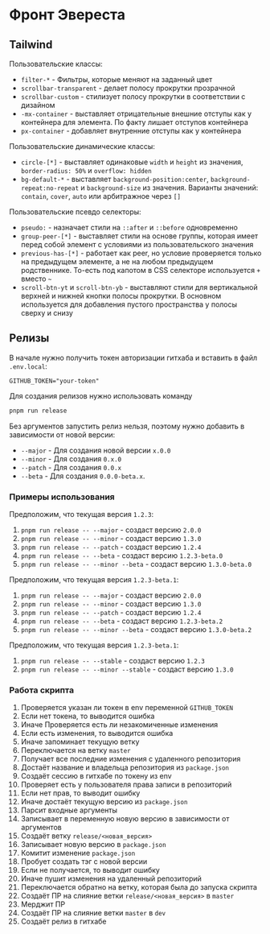 # Фронт Эвереста

## Tailwind

Пользовательские классы:

- `filter-*` - Фильтры, которые меняют на заданный цвет
- `scrollbar-transparent` - делает полосу прокрутки прозрачной
- `scrollbar-custom` - стилизует полосу прокрутки в соответствии с дизайном
- `-mx-container` - выставляет отрицательные внешние отступы как у контейнера для элемента. По факту лишает отступов контейнера
- `px-container` - добавляет внутренние отступы как у контейнера

Пользовательские динамические классы:

- `circle-[*]` - выставляет одинаковые `width` и `height` из значения, `border-radius: 50%` и `overflow: hidden`
- `bg-default-*` - выставляет `background-position:center`, `background-repeat:no-repeat` и `background-size` из значения. Варианты значений: `contain`, `cover`, `auto` или арбитражное через `[]`

Пользовательские псевдо селекторы:

- `pseudo:` - назначает стили на `::after` и `::before` одновременно
- `group-peer-[*]` - выставляет стили на основе группы, которая имеет перед собой элемент с условиями из пользовательского значения
- `previous-has-[*]` - работает как peer, но условие проверяется только на предыдущем элементе, а не на любом предыдущем родственнике. То-есть под капотом в CSS селекторе используется `+` вместо `~`
- `scroll-btn-yt` и `scroll-btn-yb` - выставляют стили для вертикальной верхней и нижней кнопки полосы прокрутки. В основном используется для добавления пустого пространства у полосы сверху и снизу

## Релизы

В начале нужно получить токен авторизации гитхаба и вставить в файл `.env.local`:

```dotenv
GITHUB_TOKEN="your-token"
```

Для создания релизов нужно использовать команду

```Bash
pnpm run release
```

Без аргументов запустить релиз нельзя, поэтому нужно добавить в зависимости от новой версии:

- `--major` - Для создания новой версии `x.0.0`
- `--minor` - Для создания `0.x.0`
- `--patch` - Для создания `0.0.x`
- `--beta` - Для создания `0.0.0-beta.x`.

### Примеры использования

Предположим, что текущая версия `1.2.3`:

1. `pnpm run release -- --major` - создаст версию `2.0.0`
2. `pnpm run release -- --minor` - создаст версию `1.3.0`
3. `pnpm run release -- --patch` - создаст версию `1.2.4`
4. `pnpm run release -- --beta` - создаст версию `1.2.3-beta.0`
5. `pnpm run release -- --minor --beta` - создаст версию `1.3.0-beta.0`

Предположим, что текущая версия `1.2.3-beta.1`:

1. `pnpm run release -- --major` - создаст версию `2.0.0`
2. `pnpm run release -- --minor` - создаст версию `1.3.0`
3. `pnpm run release -- --patch` - создаст версию `1.2.4`
4. `pnpm run release -- --beta` - создаст версию `1.2.3-beta.2`
5. `pnpm run release -- --minor --beta` - создаст версию `1.3.0-beta.2`

Предположим, что текущая версия `1.2.3-beta.1`:

1. `pnpm run release -- --stable` - создаст версию `1.2.3`
2. `pnpm run release -- --minor --stable` - создаст версию `1.3.0`

### Работа скрипта

1. Проверяется указан ли токен в env переменной `GITHUB_TOKEN`
2. Если нет токена, то выводится ошибка
3. Иначе Проверяется есть ли незакомиченные изменения
4. Если есть изменения, то выводится ошибка
5. Иначе запоминает текущую ветку
6. Переключается на ветку `master`
7. Получает все последние изменения с удаленного репозитория
8. Достаёт название и владельца репозитория из `package.json`
9. Создаёт сессию в гитхабе по токену из env
10. Проверяет есть у пользователя права записи в репозиторий
11. Если нет прав, то выводит ошибку
12. Иначе достаёт текущую версию из `package.json`
13. Парсит входные аргументы
14. Записывает в переменную новую версию в зависимости от аргументов
15. Создаёт ветку `release/<новая_версия>`
16. Записывает новую версию в `package.json`
17. Комитит изменение `package.json`
18. Пробует создать тэг с новой версии
19. Если не получается, то выводит ошибку
20. Иначе пушит изменения на удаленный репозиторий
21. Переключается обратно на ветку, которая была до запуска скрипта
22. Создаёт ПР на слияние ветки `release/<новая_версия>` в `master`
23. Мерджит ПР
24. Создаёт ПР на слияние ветки `master` в `dev`
25. Создаёт релиз в гитхабе
